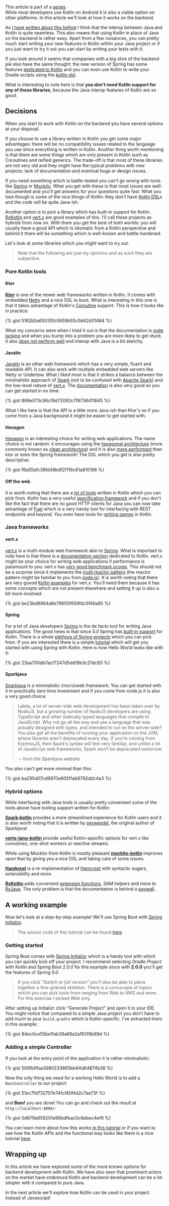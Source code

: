 <div id="series">
This article is part of a <a href="http://the-cogitator.com/2017/12/21/beyond-android-exploring-kotlin-areas-of-application.html">series</a>.
</div>
<div id="tldr">
While most developers use Kotlin on Android it is also a viable option on other platforms. In this article we'll look at how it works on the backend.
</div>

As [I have written about this before](http://the-cogitator.com/2017/05/19/kotlin-is-the-new-java.html) I think that the interop between Java and Kotlin is quite seamless. This also means that using Kotlin in place of Java on the backend is rather easy. Apart from a few nuisances, you can pretty much start writing your new features in Kotlin within your Java project or if you just want to try it out you can start by writing your tests with it.


If you look around it seems that companies with a big slice of the backend pie also have the same thought: the new version of Spring has some features [dedicated to Kotlin](https://tech.io/playgrounds/8594/spring-5---dedicated-kotlin-features) and you can even use Kotlin to write your Gradle scripts using the [kotlin-dsl](https://github.com/gradle/kotlin-dsl).


What is interesting to note here is that **you don't need Kotlin support for any of these libraries**, because the Java interop features of Kotlin are so good.

## Decisions

When you start to work with Kotlin on the backend you have several options at your disposal.

If you choose to use a library written in Kotlin you get some major advantages: there will be no compatibility issues related to the language you use since everything is written in Kotlin. Another thing worth mentioning is that there are some things which are only present in Kotlin such as Coroutines and reified generics. The trade-off is that most of these libraries are not very old and they might have the typical problems with new projects: lack of documentation and eventual bugs or design issues.

If you need something which is battle-tested you can't go wrong with tools like [Spring](https://docs.spring.io/spring/docs/5.0.2.RELEASE/spring-framework-reference/) or [Mockito](http://site.mockito.org/). What you get with these is that most issues are well-documented and you'll get answers for your questions quite fast. What you lose though is some of the nice things of Kotlin: they don't have [Kotlin DSL](https://kotlinlang.org/docs/reference/type-safe-builders.html)s and the code will be quite Java-ish.


Another option is to pick a library which has built-in support for Kotlin. [RxKotlin](https://github.com/ReactiveX/RxKotlin) and [vert.x](https://github.com/vert-x3/vertx-lang-kotlin) are good examples of this. I'll call these projects as *hybrids* from now on. With them you get the best of both worlds: you will usually have a good API which is idiomatic from a Kotlin perspective and behind it there will be something which is well-known and battle-hardened.

Let's look at some libraries which you might want to try out.

> Note that the following are just my opinions and as such they are subjective.

### Pure Kotlin tools

#### Ktor
**[Ktor](http://ktor.io/)** is one of the newer web frameworks written in Kotlin. It comes with embedded [Netty](http://netty.io/wiki/user-guide-for-5.x.html) and a nice DSL to boot. What is interesting in this one is that it takes advantage of Kotlin's [Coroutine](https://kotlinlang.org/docs/reference/coroutines.html) support. This is how it looks like in practice:

{% gist 5162b5a65035fc0659b55c0d42d31484 %}

What my concerns were when I tried it out is that the documentation is [quite lacking](http://ktor.io/servers/structure.html) and when you bump into a problem you are more likely to get stuck. It also [does not perform well](https://www.techempower.com/benchmarks/#section=data-r14&hw=ph&test=plaintext) and interop with Java is a bit sketchy.

#### Javalin
[Javalin](https://javalin.io/) is an other web framework which has a very simple, fluent and readable API. It can also work with multiple embedded web servers like Netty or Undertow.
What I liked most is that it strikes a balance between the minimalistic approach of [Spark](http://sparkjava.com/) (not to be confused with [Apache Spark](https://spark.apache.org/)) and the low-level nature of [vert.x](http://vertx.io/).
The [documentation](https://javalin.io/documentation) is also very good so you can get started in no time:

{% gist 869e073c96cf9d72092c7f8736411645 %}

What I like here is that the API is a little more Java-ish than Ktor's so if you come from a Java background it might be easier to get started with.

#### Hexagon
[Hexagon](http://hexagonkt.com/) is an interesting choice for writing web applications. The name choice is not random: it encourages using the [hexagonal architecture](http://alistair.cockburn.us/Hexagonal+architecture)  (more commonly known as [clean architecture](https://8thlight.com/blog/uncle-bob/2012/08/13/the-clean-architecture.html)) and it is also [more performant](https://www.techempower.com/benchmarks/#section=data-r14&hw=ph&test=plaintext) than ktor or even the Spring framework! The DSL which you get is also pretty descriptive:

{% gist f6a55afc38fd48bdf2f116c61a810198 %}

#### Off the web
It is worth noting that there are a [lot of tools](https://kotlin.link/) written in Kotlin which you can pick from.
Kotlin has a very useful [specification framework](https://github.com/spekframework/spek) and if you don't like the fact that there are no good HTTP clients for Java you can now take advantage of [Fuel](https://github.com/kittinunf/Fuel) which is a very handy tool for interfacing with REST endpoints and beyond.
You even have tools for [writing games](https://github.com/Hexworks/zircon) in Kotlin.


### Java frameworks

#### vert.x
[vert.x](http://vertx.io/) is a multi-module web framework akin to [Spring](https://docs.spring.io/spring/docs/5.0.2.RELEASE/spring-framework-reference/). What is important to note here is that there is a [documentation section](http://vertx.io/docs/vertx-core/kotlin/) dedicated to Kotlin. vert.x might be your choice for writing web applications if performance is paramount to you: vert.x has [very good benchmark scores](https://www.techempower.com/benchmarks/#section=data-r14&hw=ph&test=plaintext). This should not be a surprise since it implements the [multi reactor pattern](http://vertx.io/docs/vertx-core/java/#_reactor_and_multi_reactor) (the reactor pattern might be familiar to you from [node.js](https://www.packtpub.com/mapt/book/web_development/9781783287314/1/ch01lvl1sec09/the-reactor-pattern)). It is worth noting that there are very goood [Kotlin examples](https://github.com/vert-x3/vertx-examples/tree/master/kotlin-examples) for vert.x. You'll need them because it has some concepts which are not present elsewhere and setting it up is also a bit more involved:

{% gist be23bd8864a8e79655f659fdc5f46a85 %}

#### Spring
For a lot of Java developers [Spring](https://docs.spring.io/spring/docs/5.0.2.RELEASE/spring-framework-reference/) is the de facto tool for writing Java applications. The good news is that since *5.0* Spring has [built-in support](https://spring.io/blog/2017/01/04/introducing-kotlin-support-in-spring-framework-5-0) for Kotlin. There is a whole [plethora of Spring projects](https://spring.io/projects) which you can pick from. If you are interested there is a simple [tutorial](https://kotlinlang.org/docs/tutorials/spring-boot-restful.html) which will get you started with using Spring with Kotlin. Here is how Hello World looks like with it:

{% gist 23aa700db7acf7247d5dd19b3c21dc93 %}

#### Sparkjava

[Sparkjava](http://sparkjava.com/) is a minimalistic (micro)web framework. You can get started with it in practically zero time investment and if you come from node.js it is also a very good choice:

> Lately, a lot of server-side web development has been taken over by NodeJS, but a growing number of NodeJS developers are using TypeScript and other statically typed languages that compile to JavaScript. Why not go all the way and use a language that was actually designed with types, and intended to run on the server-side? You also get all the benefits of running your application on the JVM, where libraries aren’t deprecated every day. If you’re coming from ExpressJS, then Spark’s syntax will feel very familiar, and unlike a lot of JavaScript web frameworks, Spark won’t be deprecated tomorrow.
> 
> -- from the Sparkjava website

You also can't get more minimal than this:

{% gist ba295d07cd9970e605f1ab6792ddc4a3 %}

### Hybrid options

While interfacing with Java tools is usually pretty convenient some of the tools above have tooling support written for Kotlin:

**[Spark-kotlin](https://github.com/perwendel/spark-kotlin)** provides a more streamlined experience for Kotlin users and it is also worth noting that it is written by [perwendel](https://github.com/perwendel), the original author of Sparkjava!

**[vertx-lang-kotlin](https://github.com/vert-x3/vertx-lang-kotlin)** provide useful Kotlin-specific options for vert.x like coroutines, one-shot workers or reactive streams.


While using Mockito from Kotlin is mostly pleasant **[mockito-kotlin](https://github.com/nhaarman/mockito-kotlin)** improves upon that by giving you a nice DSL and taking care of some issues.

**[Hamkrest](https://github.com/npryce/hamkrest)** is a re-implementation of [Hamcrest](http://hamcrest.org/) with syntactic sugars, extensibility and more.

**[RxKotlin](https://github.com/ReactiveX/RxKotlin)** adds convenient [extension functions](https://kotlinlang.org/docs/reference/extensions.html), SAM helpers and more to [RxJava](https://github.com/ReactiveX/RxJava). The only problem is that the documentation is behind a [paywall](https://www.packtpub.com/application-development/learning-rxjava).

## A working example

Now let's look at a step-by-step example! We'll use Spring Boot with [Spring Initializr](https://start.spring.io/).

> The source code of this tutorial can be found [here](https://github.com/AppCraft-Projects/spring-boot-kotlin-demo).

### Getting started

Spring Boot comes with [Spring Initializr](https://start.spring.io/) which is a handy tool with which you can quickly kick off your project. I recommend selecting *Gradle Project* with *Kotlin* and Spring Boot *2.0.0*  for this example since with **2.0.0** you'll get the features of *Spring 5.0*.
 
 > If you click *"Switch to full version"* you'll also be able to piece together a fine-grained skeleton. There is a cornucopia of topics which you can pick tools from ranging from Web to AWS and more.
 > For this exercise I picked *Web* only.
 
 After setting up Initializr click "Generate Project" and open it in your IDE. You might notice that compared to a simple Java project you don't have to add much to your `build.gradle` which is Kotlin-specific. I've extracted them in this example:
 
{% gist 84ec0ce55be1fab38a69a2af92f8b69d %}

### Adding a simple Controller
 
 If you look at the entry point of the application it is rather minimalistic:
 
{% gist 506fb9faa3980233865bb64d64874b38 %}

Now the only thing we need for a working Hello World is to add a `RestController` to our project:

{% gist 51ec7fd732707e74fcf40f4d2c7ae73f %}

and **Bam!** you are done! You can go and check out the result at `http://localhost:8080/`:

{% gist 0d679a659201e96bdfbac0c6ebec4ef9 %}

You can learn more about how this works [in this tutorial](https://spring.io/guides/gs/spring-boot/) or if you want to see how the Kotlin APIs and the functional way looks like there is a nice tutorial [here](https://spring.io/blog/2017/08/01/spring-framework-5-kotlin-apis-the-functional-way).

## Wrapping up

In this article we have explored some of the more known options for backend development with Kotlin. We have also seen that prominent actors on the market have *embraced Kotlin* and backend development can be a lot simpler with it compared to pure Java.

In the next article we'll explore how Kotlin can be used in your project instead of *Javascript*!